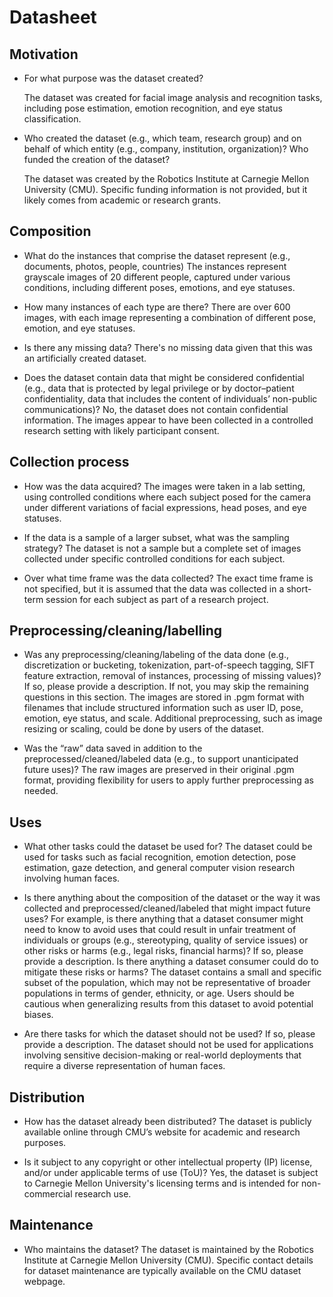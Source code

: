 # Datasheet 

## Motivation

- For what purpose was the dataset created?

  The dataset was created for facial image analysis and recognition tasks, including pose estimation, emotion recognition, and eye status classification.

- Who created the dataset (e.g., which team, research group) and on behalf of which entity (e.g., company, institution, organization)? Who funded the creation of the dataset?

  The dataset was created by the Robotics Institute at Carnegie Mellon University (CMU). Specific funding information is not provided, but it likely comes from academic or research grants.

 
## Composition

- What do the instances that comprise the dataset represent (e.g., documents, photos, people, countries)
  The instances represent grayscale images of 20 different people, captured under various conditions, including different poses, emotions, and eye statuses.
 
- How many instances of each type are there?
  There are over 600 images, with each image representing a combination of different pose, emotion, and eye statuses.

- Is there any missing data?
  There's no missing data given that this was an artificially created dataset.

- Does the dataset contain data that might be considered confidential (e.g., data that is protected by legal privilege or by    doctor–patient confidentiality, data that includes the content of individuals’ non-public communications)?
  No, the dataset does not contain confidential information. The images appear to have been collected in a controlled research setting with likely participant consent.

## Collection process

- How was the data acquired?
  The images were taken in a lab setting, using controlled conditions where each subject posed for the camera under different variations of facial expressions, head poses, and eye statuses.
  
- If the data is a sample of a larger subset, what was the sampling strategy?
  The dataset is not a sample but a complete set of images collected under specific controlled conditions for each subject.
  
- Over what time frame was the data collected?
  The exact time frame is not specified, but it is assumed that the data was collected in a short-term session for each subject as part of a research project.

## Preprocessing/cleaning/labelling

- Was any preprocessing/cleaning/labeling of the data done (e.g., discretization or bucketing, tokenization, part-of-speech tagging, SIFT feature extraction, removal of instances, processing of missing values)? If so, please provide a description. If not, you may skip the remaining questions in this section.
  The images are stored in .pgm format with filenames that include structured information such as user ID, pose, emotion, eye status, and scale. Additional preprocessing, such as image resizing or scaling, could be done by users of the dataset.
  
- Was the “raw” data saved in addition to the preprocessed/cleaned/labeled data (e.g., to support unanticipated future uses)?
  The raw images are preserved in their original .pgm format, providing flexibility for users to apply further preprocessing as needed.
 
## Uses

- What other tasks could the dataset be used for?
  The dataset could be used for tasks such as facial recognition, emotion detection, pose estimation, gaze detection, and general computer vision research involving human faces.
  
- Is there anything about the composition of the dataset or the way it was collected and preprocessed/cleaned/labeled that might impact future uses? For example, is there anything that a dataset consumer might need to know to avoid uses that could result in unfair treatment of individuals or groups (e.g., stereotyping, quality of service issues) or other risks or harms (e.g., legal risks, financial harms)? If so, please provide a description. Is there anything a dataset consumer could do to mitigate these risks or harms?
  The dataset contains a small and specific subset of the population, which may not be representative of broader populations in terms of gender, ethnicity, or age. Users should be cautious when generalizing results from this dataset to avoid potential biases.
  
- Are there tasks for which the dataset should not be used? If so, please provide a description.
  The dataset should not be used for applications involving sensitive decision-making or real-world deployments that require a diverse representation of human faces.

## Distribution

- How has the dataset already been distributed?
  The dataset is publicly available online through CMU’s website for academic and research purposes.
  
- Is it subject to any copyright or other intellectual property (IP) license, and/or under applicable terms of use (ToU)?
  Yes, the dataset is subject to Carnegie Mellon University's licensing terms and is intended for non-commercial research use.

## Maintenance

- Who maintains the dataset?
  The dataset is maintained by the Robotics Institute at Carnegie Mellon University (CMU). Specific contact details for dataset maintenance are typically available on the CMU dataset webpage.

